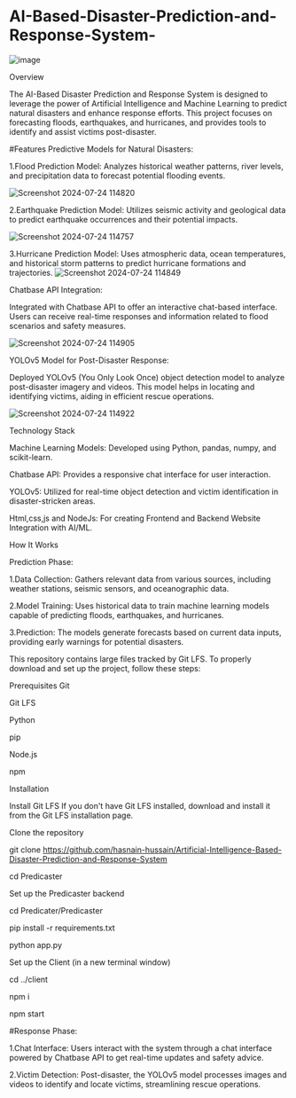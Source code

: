 # AI-Based-Disaster-Prediction-and-Response-System-
![image](https://github.com/user-attachments/assets/23a3bc7a-fc18-4cfa-b570-344a286f169d)


Overview

The AI-Based Disaster Prediction and Response System is designed to leverage the power of Artificial Intelligence and Machine Learning to predict natural disasters and enhance response efforts. This project focuses on forecasting floods, earthquakes, and hurricanes, and provides tools to identify and assist victims post-disaster.

#Features
Predictive Models for Natural Disasters:

1.Flood Prediction Model: Analyzes historical weather patterns, river levels, and precipitation data to forecast potential flooding events.

![Screenshot 2024-07-24 114820](https://github.com/user-attachments/assets/fbba9a4e-4be6-442e-b8c3-60517e1eedf1)


2.Earthquake Prediction Model: Utilizes seismic activity and geological data to predict earthquake occurrences and their potential impacts.

![Screenshot 2024-07-24 114757](https://github.com/user-attachments/assets/bbe4fd0a-c724-4aa3-8505-ede55302aaac)


3.Hurricane Prediction Model: Uses atmospheric data, ocean temperatures, and historical storm patterns to predict hurricane formations and trajectories.
![Screenshot 2024-07-24 114849](https://github.com/user-attachments/assets/46f18315-8708-47b6-a59f-b8cb50114b1a)


Chatbase API Integration:

Integrated with Chatbase API to offer an interactive chat-based interface. Users can receive real-time responses and information related to flood scenarios and safety measures.

![Screenshot 2024-07-24 114905](https://github.com/user-attachments/assets/fce1185b-6016-47c4-be24-04040dc4b104)


YOLOv5 Model for Post-Disaster Response:

Deployed YOLOv5 (You Only Look Once) object detection model to analyze post-disaster imagery and videos. This model helps in locating and identifying victims, aiding in efficient rescue operations.

![Screenshot 2024-07-24 114922](https://github.com/user-attachments/assets/8ad80c30-0a40-49bc-8ec0-2f94fb85e8a0)


Technology Stack

Machine Learning Models: Developed using Python, pandas, numpy, and scikit-learn.

Chatbase API: Provides a responsive chat interface for user interaction.

YOLOv5: Utilized for real-time object detection and victim identification in disaster-stricken areas.

Html,css,js and NodeJs: For creating Frontend and Backend Website Integration with AI/ML.

How It Works

Prediction Phase:

1.Data Collection: Gathers relevant data from various sources, including weather stations, seismic sensors, and oceanographic data.

2.Model Training: Uses historical data to train machine learning models capable of predicting floods, earthquakes, and hurricanes.

3.Prediction: The models generate forecasts based on current data inputs, providing early warnings for potential disasters.

This repository contains large files tracked by Git LFS. To properly download and set up the project, follow these steps:

Prerequisites
Git

Git LFS

Python

pip

Node.js

npm

Installation

Install Git LFS If you don't have Git LFS installed, download and install it from the Git LFS installation page.

Clone the repository

git clone  https://github.com/hasnain-hussain/Artificial-Intelligence-Based-Disaster-Prediction-and-Response-System

cd Predicaster

Set up the Predicaster backend

cd Predicater/Predicaster

pip install -r requirements.txt

python app.py

Set up the Client (in a new terminal window)

cd ../client

npm i

npm start


#Response Phase:

1.Chat Interface: Users interact with the system through a chat interface powered by Chatbase API to get real-time updates and safety advice.

2.Victim Detection: Post-disaster, the YOLOv5 model processes images and videos to identify and locate victims, streamlining rescue operations.

